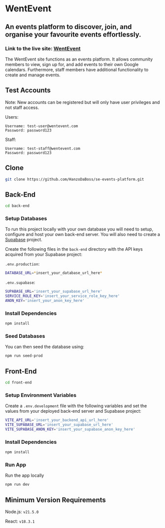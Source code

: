 # WentEvent

## An events platform to discover, join, and organise your favourite events effortlessly.

### **Link to the live site: [WentEvent](https://wentevent.netlify.app)**

The WentEvent site functions as an events platform. It allows community members to view, sign up for, and add events to their own Google calendars. Furthermore, staff members have additional functionality to create and manage events.

## Test Accounts

Note: New accounts can be registered but will only have user privileges and not staff access.

Users:

```
Username: test-user@wentevent.com
Password: password123
```

Staff:

```
Username: test-staff@wentevent.com
Password: password123
```

## Clone

```zsh
git clone https://github.com/HanzoDaBoss/se-events-platform.git
```

## Back-End

```zsh
cd back-end
```

### Setup Databases

To run this project locally with your own database you will need to setup, configure and host your own back-end server. You will also need to create a [Supabase](https://supabase.com/) project.

Create the following files in the `back-end` directory with the API keys acquired from your Supabase project:

`.env.production`:

```zsh
DATABASE_URL=*insert_your_database_url_here*
```

`.env.supabase`:

```zsh
SUPABASE_URL='insert_your_supabase_url_here'
SERVICE_ROLE_KEY='insert_your_service_role_key_here'
ANON_KEY='insert_your_anon_key_here'
```

### Install Dependencies

```zsh
npm install
```

### Seed Databases

You can then seed the database using:

```zsh
npm run seed-prod
```

## Front-End

```zsh
cd front-end
```

### Setup Environment Variables

Create a `.env.development` file with the following variables and set the values from your deployed back-end server and Supabase project:

```zsh
VITE_API_URL='insert_your_backend_api_url_here'
VITE_SUPABASE_URL='insert_your_supabase_url_here'
VITE_SUPABASE_ANON_KEY='insert_your_supabase_anon_key_here'
```

### Install Dependencies

```zsh
npm install
```

### Run App

Run the app locally

```zsh
npm run dev
```

## Minimum Version Requirements

Node.js: `v21.5.0`

React: `v18.3.1`
